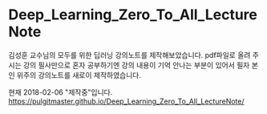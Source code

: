 # Deep_Learning_Zero_To_All_LectureNote
김성훈 교수님의 모두를 위한 딥러닝 강의노트를 제작해보았습니다.
pdf파일로 올려 주시는 강의 필사만으로 혼자 공부하기엔 강의 내용이 기억 안나는 부분이 있어서 필자 본인 위주의 강의노트를 새로이 제작하였습니다.

현재 2018-02-06 "제작중"입니다.
https://pulgitmaster.github.io/Deep_Learning_Zero_To_All_LectureNote/